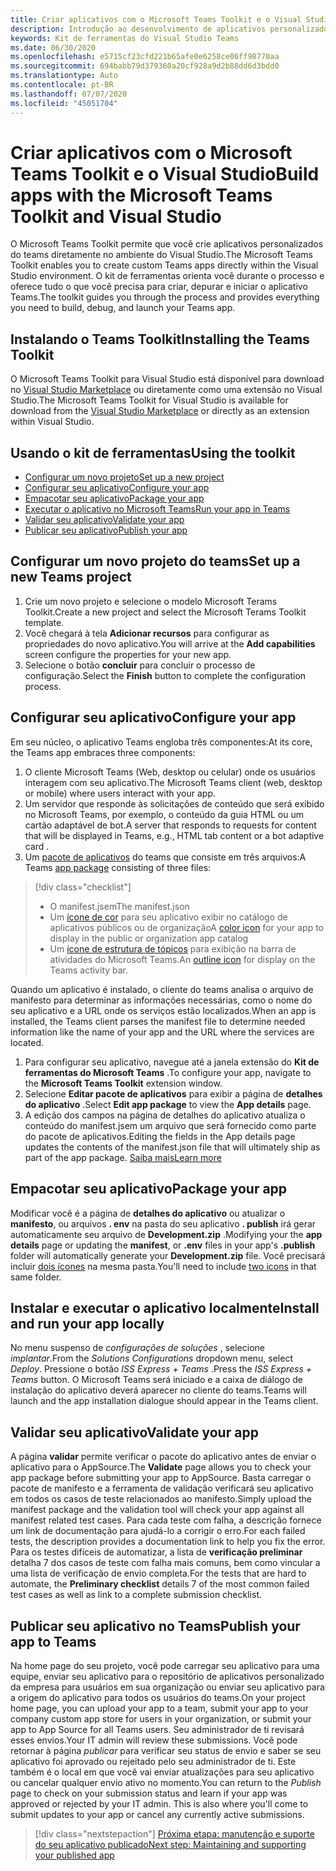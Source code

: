 ```yaml
---
title: Criar aplicativos com o Microsoft Teams Toolkit e o Visual Studio
description: Introdução ao desenvolvimento de aplicativos personalizados de grande parte diretamente no Visual Studio com o Microsoft Teams Toolkit
keywords: Kit de ferramentas do Visual Studio Teams
ms.date: 06/30/2020
ms.openlocfilehash: e5715cf23cfd221b65afe0e6258ce06ff98770aa
ms.sourcegitcommit: 694babb79d379360a20cf928a9d2b88dd6d3bdd0
ms.translationtype: Auto
ms.contentlocale: pt-BR
ms.lasthandoff: 07/07/2020
ms.locfileid: "45051704"
---
```

# <a name="build-apps-with-the-microsoft-teams-toolkit-and-visual-studio"></a><span data-ttu-id="45ecd-104">Criar aplicativos com o Microsoft Teams Toolkit e o Visual Studio</span><span class="sxs-lookup"><span data-stu-id="45ecd-104">Build apps with the Microsoft Teams Toolkit and Visual Studio</span></span>

<span data-ttu-id="45ecd-105">O Microsoft Teams Toolkit permite que você crie aplicativos personalizados do teams diretamente no ambiente do Visual Studio.</span><span class="sxs-lookup"><span data-stu-id="45ecd-105">The Microsoft Teams Toolkit enables you to create custom Teams apps directly within the Visual Studio environment.</span></span> <span data-ttu-id="45ecd-106">O kit de ferramentas orienta você durante o processo e oferece tudo o que você precisa para criar, depurar e iniciar o aplicativo Teams.</span><span class="sxs-lookup"><span data-stu-id="45ecd-106">The toolkit guides you through the process and provides everything you need to build, debug, and launch your Teams app.</span></span>

## <a name="installing-the-teams-toolkit"></a><span data-ttu-id="45ecd-107">Instalando o Teams Toolkit</span><span class="sxs-lookup"><span data-stu-id="45ecd-107">Installing the Teams Toolkit</span></span>

<span data-ttu-id="45ecd-108">O Microsoft Teams Toolkit para Visual Studio está disponível para download no [Visual Studio Marketplace](https://aka.ms/teams-toolkit) ou diretamente como uma extensão no Visual Studio.</span><span class="sxs-lookup"><span data-stu-id="45ecd-108">The Microsoft Teams Toolkit for Visual Studio is available for download from the [Visual Studio Marketplace](https://aka.ms/teams-toolkit) or directly as an extension within Visual Studio.</span></span>

## <a name="using-the-toolkit"></a><span data-ttu-id="45ecd-109">Usando o kit de ferramentas</span><span class="sxs-lookup"><span data-stu-id="45ecd-109">Using the toolkit</span></span>

- [<span data-ttu-id="45ecd-110">Configurar um novo projeto</span><span class="sxs-lookup"><span data-stu-id="45ecd-110">Set up a new project</span></span>](#set-up-a-new-teams-project)
- [<span data-ttu-id="45ecd-111">Configurar seu aplicativo</span><span class="sxs-lookup"><span data-stu-id="45ecd-111">Configure your app</span></span>](#configure-your-app)
- [<span data-ttu-id="45ecd-112">Empacotar seu aplicativo</span><span class="sxs-lookup"><span data-stu-id="45ecd-112">Package your app</span></span>](#package-your-app)
- [<span data-ttu-id="45ecd-113">Executar o aplicativo no Microsoft Teams</span><span class="sxs-lookup"><span data-stu-id="45ecd-113">Run your app in Teams</span></span>](#install-and-run-your-app-locally)
- [<span data-ttu-id="45ecd-114">Validar seu aplicativo</span><span class="sxs-lookup"><span data-stu-id="45ecd-114">Validate your app</span></span>](#validate-your-app)
- [<span data-ttu-id="45ecd-115">Publicar seu aplicativo</span><span class="sxs-lookup"><span data-stu-id="45ecd-115">Publish your app</span></span>](#publish-your-app-to-teams)

## <a name="set-up-a-new-teams-project"></a><span data-ttu-id="45ecd-116">Configurar um novo projeto do teams</span><span class="sxs-lookup"><span data-stu-id="45ecd-116">Set up a new Teams project</span></span>

1. <span data-ttu-id="45ecd-117">Crie um novo projeto e selecione o modelo Microsoft Terams Toolkit.</span><span class="sxs-lookup"><span data-stu-id="45ecd-117">Create a new project and select the Microsoft Terams Toolkit template.</span></span>
1. <span data-ttu-id="45ecd-118">Você chegará à tela **Adicionar recursos** para configurar as propriedades do novo aplicativo.</span><span class="sxs-lookup"><span data-stu-id="45ecd-118">You will arrive at the **Add capabilities** screen configure the properties for your new app.</span></span>
1. <span data-ttu-id="45ecd-119">Selecione o botão **concluir** para concluir o processo de configuração.</span><span class="sxs-lookup"><span data-stu-id="45ecd-119">Select the **Finish** button to complete the configuration process.</span></span>

## <a name="configure-your-app"></a><span data-ttu-id="45ecd-120">Configurar seu aplicativo</span><span class="sxs-lookup"><span data-stu-id="45ecd-120">Configure your app</span></span>

<span data-ttu-id="45ecd-121">Em seu núcleo, o aplicativo Teams engloba três componentes:</span><span class="sxs-lookup"><span data-stu-id="45ecd-121">At its core, the Teams app embraces three components:</span></span>

  1. <span data-ttu-id="45ecd-122">O cliente Microsoft Teams (Web, desktop ou celular) onde os usuários interagem com seu aplicativo.</span><span class="sxs-lookup"><span data-stu-id="45ecd-122">The Microsoft Teams client (web, desktop or mobile) where users interact with your app.</span></span>
  1. <span data-ttu-id="45ecd-123">Um servidor que responde às solicitações de conteúdo que será exibido no Microsoft Teams, por exemplo, o conteúdo da guia HTML ou um cartão adaptável de bot.</span><span class="sxs-lookup"><span data-stu-id="45ecd-123">A server that responds to requests for content that will be displayed in Teams, e.g., HTML tab content or a bot adaptive card .</span></span>
  1. <span data-ttu-id="45ecd-124">Um [pacote de aplicativos](/concepts/build-and-test/apps-package.md) do teams que consiste em três arquivos:</span><span class="sxs-lookup"><span data-stu-id="45ecd-124">A Teams [app package](/concepts/build-and-test/apps-package.md) consisting of three files:</span></span>

  > [!div class="checklist"]
  >
  > - <span data-ttu-id="45ecd-125">O manifest.jsem</span><span class="sxs-lookup"><span data-stu-id="45ecd-125">The manifest.json</span></span> 
  > - <span data-ttu-id="45ecd-126">Um [ícone de cor](../resources/schema/manifest-schema.md#icons) para seu aplicativo exibir no catálogo de aplicativos públicos ou de organização</span><span class="sxs-lookup"><span data-stu-id="45ecd-126">A [color icon](../resources/schema/manifest-schema.md#icons) for your app to display in the public or organization app catalog</span></span>
 > - <span data-ttu-id="45ecd-127">Um [ícone de estrutura de tópicos](../resources/schema/manifest-schema.md#icons) para exibição na barra de atividades do Microsoft Teams.</span><span class="sxs-lookup"><span data-stu-id="45ecd-127">An [outline icon](../resources/schema/manifest-schema.md#icons) for display on the Teams activity bar.</span></span>

<span data-ttu-id="45ecd-128">Quando um aplicativo é instalado, o cliente do teams analisa o arquivo de manifesto para determinar as informações necessárias, como o nome do seu aplicativo e a URL onde os serviços estão localizados.</span><span class="sxs-lookup"><span data-stu-id="45ecd-128">When an app is installed, the Teams client parses the manifest file to determine needed information like the name of your app and the URL where the services are located.</span></span>

1. <span data-ttu-id="45ecd-129">Para configurar seu aplicativo, navegue até a janela extensão do **Kit de ferramentas do Microsoft Teams** .</span><span class="sxs-lookup"><span data-stu-id="45ecd-129">To configure your app, navigate to the **Microsoft Teams Toolkit** extension window.</span></span>
1. <span data-ttu-id="45ecd-130">Selecione **Editar pacote de aplicativos** para exibir a página de **detalhes do aplicativo** .</span><span class="sxs-lookup"><span data-stu-id="45ecd-130">Select **Edit app package** to view the **App details** page.</span></span>
1. <span data-ttu-id="45ecd-131">A edição dos campos na página de detalhes do aplicativo atualiza o conteúdo do manifest.jsem um arquivo que será fornecido como parte do pacote de aplicativos.</span><span class="sxs-lookup"><span data-stu-id="45ecd-131">Editing the fields in the App details page updates the contents of the manifest.json file that will ultimately ship as part of the app package.</span></span> [<span data-ttu-id="45ecd-132">Saiba mais</span><span class="sxs-lookup"><span data-stu-id="45ecd-132">Learn more</span></span>](https://aka.ms/teams-toolkit-manifest)

## <a name="package-your-app"></a><span data-ttu-id="45ecd-133">Empacotar seu aplicativo</span><span class="sxs-lookup"><span data-stu-id="45ecd-133">Package your app</span></span>

<span data-ttu-id="45ecd-134">Modificar você é a página de **detalhes do aplicativo** ou atualizar o **manifesto**, ou arquivos **. env** na pasta do seu aplicativo **. publish** irá gerar automaticamente seu arquivo de **Development.zip** .</span><span class="sxs-lookup"><span data-stu-id="45ecd-134">Modifying your the **app details** page or updating the **manifest**, or **.env** files in your app's  **.publish** folder will automatically generate your **Development.zip** file.</span></span> <span data-ttu-id="45ecd-135">Você precisará incluir [dois ícones](../concepts/build-and-test/apps-package.md#icons) na mesma pasta.</span><span class="sxs-lookup"><span data-stu-id="45ecd-135">You'll need to include [two icons](../concepts/build-and-test/apps-package.md#icons) in that same folder.</span></span>

## <a name="install-and-run-your-app-locally"></a><span data-ttu-id="45ecd-136">Instalar e executar o aplicativo localmente</span><span class="sxs-lookup"><span data-stu-id="45ecd-136">Install and run your app locally</span></span>

<span data-ttu-id="45ecd-137">No menu suspenso de *configurações de soluções* , selecione *implantar*.</span><span class="sxs-lookup"><span data-stu-id="45ecd-137">From the *Solutions Configurations* dropdown menu, select *Deploy*.</span></span> <span data-ttu-id="45ecd-138">Pressione o botão *ISS Express + Teams* .</span><span class="sxs-lookup"><span data-stu-id="45ecd-138">Press the *ISS Express + Teams* button.</span></span> <span data-ttu-id="45ecd-139">O Microsoft Teams será iniciado e a caixa de diálogo de instalação do aplicativo deverá aparecer no cliente do teams.</span><span class="sxs-lookup"><span data-stu-id="45ecd-139">Teams will launch and the app installation dialogue should appear in the Teams client.</span></span>

## <a name="validate-your-app"></a><span data-ttu-id="45ecd-140">Validar seu aplicativo</span><span class="sxs-lookup"><span data-stu-id="45ecd-140">Validate your app</span></span>

<span data-ttu-id="45ecd-141">A página **validar** permite verificar o pacote do aplicativo antes de enviar o aplicativo para o AppSource.</span><span class="sxs-lookup"><span data-stu-id="45ecd-141">The **Validate** page allows you to check your app package before submitting your app to AppSource.</span></span> <span data-ttu-id="45ecd-142">Basta carregar o pacote de manifesto e a ferramenta de validação verificará seu aplicativo em todos os casos de teste relacionados ao manifesto.</span><span class="sxs-lookup"><span data-stu-id="45ecd-142">Simply upload the manifest package and the validation tool will check your app against all manifest related test cases.</span></span> <span data-ttu-id="45ecd-143">Para cada teste com falha, a descrição fornece um link de documentação para ajudá-lo a corrigir o erro.</span><span class="sxs-lookup"><span data-stu-id="45ecd-143">For each failed tests, the description provides a documentation link to help you fix the error.</span></span> <span data-ttu-id="45ecd-144">Para os testes difíceis de automatizar, a lista de **verificação preliminar** detalha 7 dos casos de teste com falha mais comuns, bem como vincular a uma lista de verificação de envio completa.</span><span class="sxs-lookup"><span data-stu-id="45ecd-144">For the tests that are hard to automate, the **Preliminary checklist** details 7 of the most common failed test cases as well as link to a complete submission checklist.</span></span>

## <a name="publish-your-app-to-teams"></a><span data-ttu-id="45ecd-145">Publicar seu aplicativo no Teams</span><span class="sxs-lookup"><span data-stu-id="45ecd-145">Publish your app to Teams</span></span>

<span data-ttu-id="45ecd-146">Na home page do seu projeto, você pode carregar seu aplicativo para uma equipe, enviar seu aplicativo para o repositório de aplicativos personalizado da empresa para usuários em sua organização ou enviar seu aplicativo para a origem do aplicativo para todos os usuários do teams.</span><span class="sxs-lookup"><span data-stu-id="45ecd-146">On your project home page, you can upload your app to a team, submit your app to your company custom app store for users in your organization, or submit your app to App Source for all Teams users.</span></span> <span data-ttu-id="45ecd-147">Seu administrador de ti revisará esses envios.</span><span class="sxs-lookup"><span data-stu-id="45ecd-147">Your IT admin will review these submissions.</span></span> <span data-ttu-id="45ecd-148">Você pode retornar à página *publicar* para verificar seu status de envio e saber se seu aplicativo foi aprovado ou rejeitado pelo seu administrador de ti. Este também é o local em que você vai enviar atualizações para seu aplicativo ou cancelar qualquer envio ativo no momento.</span><span class="sxs-lookup"><span data-stu-id="45ecd-148">You can return to the *Publish* page to check on your submission status and learn if your app was approved or rejected by your IT admin. This is also where you'll come to submit updates to your app or cancel any currently active submissions.</span></span>

> [!div class="nextstepaction"]
> [<span data-ttu-id="45ecd-149">Próxima etapa: manutenção e suporte do seu aplicativo publicado</span><span class="sxs-lookup"><span data-stu-id="45ecd-149">Next step: Maintaining and supporting your published app</span></span>](../concepts/deploy-and-publish/appsource/post-publish/overview.md)
